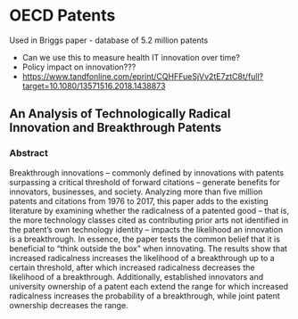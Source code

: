 # OECD Patents
Used in Briggs paper - database of 5.2 million patents
- Can we use this to measure health IT innovation over time?
- Policy impact on innovation???
- https://www.tandfonline.com/eprint/CQHFFueSjVv2tE7ztC8t/full?target=10.1080/13571516.2018.1438873

## An Analysis of Technologically Radical Innovation and Breakthrough Patents

### Abstract
Breakthrough innovations – commonly defined by innovations with patents surpassing a critical threshold of forward citations – generate benefits for innovators, businesses, and society. Analyzing more than five million patents and citations from 1976 to 2017, this paper adds to the existing literature by examining whether the radicalness of a patented good – that is, the more technology classes cited as contributing prior arts not identified in the patent’s own technology identity – impacts the likelihood an innovation is a breakthrough. In essence, the paper tests the common belief that it is beneficial to “think outside the box” when innovating. The results show that increased radicalness increases the likelihood of a breakthrough up to a certain threshold, after which increased radicalness decreases the likelihood of a breakthrough. Additionally, established innovators and university ownership of a patent each extend the range for which increased radicalness increases the probability of a breakthrough, while joint patent ownership decreases the range.

